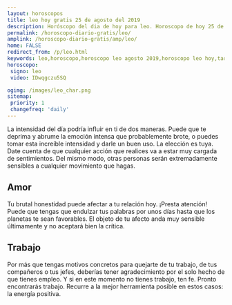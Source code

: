 ```yaml
---
layout: horoscopos
title: leo hoy gratis 25 de agosto del 2019 
description: Horóscopo del dia de hoy para leo. Horoscopo de hoy 25 de agosto del 2019. Las predicciones de amor, trabajo, vida personal gratis.
permalink: /horoscopo-diario-gratis/leo/
amplink: /horoscopo-diario-gratis/amp/leo/
home: FALSE
redirect_from: /p/leo.html
keywords: leo,horoscopo,horoscopo leo agosto 2019,horoscopo leo hoy,tarot leo agosto 2019,horoscopo leo,tarot leo hoy,horoscopo de hoy,horoscopo diario,tarot del amor,horoscopo de hoy leo,horoscopo diario del tarot, Horoscopo de hoy leo 25 de agosto del 2019,horóscopo del día,signos zodiacales 2019, el horoscopo de hoy
horoscopo:
 signo: leo
 video: IDwqgczu5SQ

ogimg: /images/leo_char.png
sitemap:
 priority: 1
 changefreq: 'daily'
---
```



La intensidad del día podría influir en ti de dos maneras. Puede que te deprima y abrume la emoción intensa que probablemente brote, o puedes tomar esta increíble intensidad y darle un buen uso. La elección es tuya. Date cuenta de que cualquier acción que realices va a estar muy cargada de sentimientos. Del mismo modo, otras personas serán extremadamente sensibles a cualquier movimiento que hagas.

## Amor

Tu brutal honestidad puede afectar a tu relación hoy. ¡Presta atención! Puede que tengas que endulzar tus palabras por unos días hasta que los planetas te sean favorables. El objeto de tu afecto anda muy sensible últimamente y no aceptará bien la crítica.

## Trabajo

Por más que tengas motivos concretos para quejarte de tu trabajo, de tus compañeros o tus jefes, deberías tener agradecimiento por el solo hecho de que tienes empleo. Y si en este momento no tienes trabajo, ten fe. Pronto encontrarás trabajo. Recurre a la mejor herramienta posible en estos casos: la energía positiva.